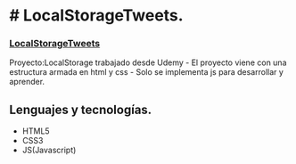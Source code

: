 # # LocalStorageTweets.

### [LocalStorageTweets](https://megagringa.github.io/LocalStorageTweets/index.html)

Proyecto:LocalStorage trabajado desde Udemy - El proyecto viene con una estructura armada en html y css - 
         Solo se implementa js para desarrollar y aprender. 


## Lenguajes y tecnologías.

- HTML5
- CSS3
- JS(Javascript)
